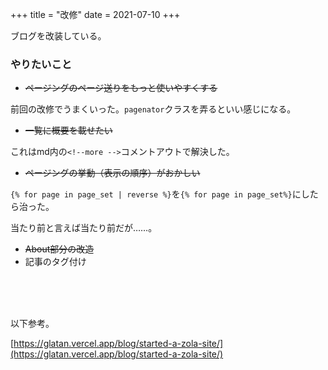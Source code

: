 +++
title = "改修"
date = 2021-07-10
+++

ブログを改装している。

<!-- more -->


### やりたいこと


* ~~ページングのページ送りをもっと使いやすくする~~

前回の改修でうまくいった。`pagenator`クラスを弄るといい感じになる。

* ~~一覧に概要を載せたい~~

これはmd内の`<!--more -->`コメントアウトで解決した。

* ~~ページングの挙動（表示の順序）がおかしい~~

`{% for page in page_set | reverse %}`を`{% for page in page_set%}`にしたら治った。

当たり前と言えば当たり前だが……。

* ~~About部分の改造~~
* 記事のタグ付け

<br><br><br>


以下参考。

[https://glatan.vercel.app/blog/started-a-zola-site/](https://glatan.vercel.app/blog/started-a-zola-site/)